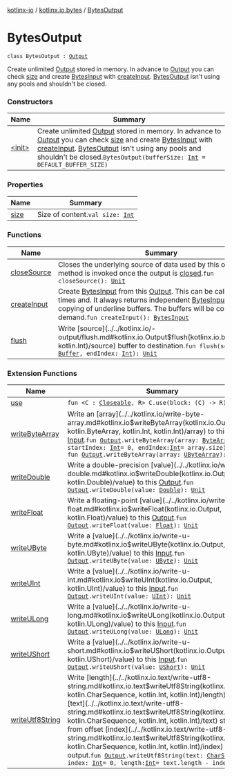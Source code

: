 [kotlinx-io](../../index.md) / [kotlinx.io.bytes](../index.md) / [BytesOutput](./index.md)

# BytesOutput

`class BytesOutput : `[`Output`](../../kotlinx.io/-output/index.md)

Create unlimited [Output](../../kotlinx.io/-output/index.md) stored in memory.
In advance to [Output](../../kotlinx.io/-output/index.md) you can check [size](#) and create [BytesInput](../-bytes-input/index.md) with [createInput](create-input.md).
[BytesOutput](./index.md) isn't using any pools and shouldn't be closed.

### Constructors

| Name | Summary |
|---|---|
| [&lt;init&gt;](-init-.md) | Create unlimited [Output](../../kotlinx.io/-output/index.md) stored in memory. In advance to [Output](../../kotlinx.io/-output/index.md) you can check [size](#) and create [BytesInput](../-bytes-input/index.md) with [createInput](create-input.md). [BytesOutput](./index.md) isn't using any pools and shouldn't be closed.`BytesOutput(bufferSize: `[`Int`](https://kotlinlang.org/api/latest/jvm/stdlib/kotlin/-int/index.html)` = DEFAULT_BUFFER_SIZE)` |

### Properties

| Name | Summary |
|---|---|
| [size](size.md) | Size of content.`val size: `[`Int`](https://kotlinlang.org/api/latest/jvm/stdlib/kotlin/-int/index.html) |

### Functions

| Name | Summary |
|---|---|
| [closeSource](close-source.md) | Closes the underlying source of data used by this output. This method is invoked once the output is [closed](../../kotlinx.io/-output/close.md).`fun closeSource(): `[`Unit`](https://kotlinlang.org/api/latest/jvm/stdlib/kotlin/-unit/index.html) |
| [createInput](create-input.md) | Create [BytesInput](../-bytes-input/index.md) from this [Output](../../kotlinx.io/-output/index.md). This can be called multiple times and. It always returns independent [BytesInput](../-bytes-input/index.md) without copying of underline buffers. The buffers will be copied on demand.`fun createInput(): `[`BytesInput`](../-bytes-input/index.md) |
| [flush](flush.md) | Write [source](../../kotlinx.io/-output/flush.md#kotlinx.io.Output$flush(kotlinx.io.buffer.Buffer, kotlin.Int)/source) buffer to destination.`fun flush(source: `[`Buffer`](../../kotlinx.io.buffer/-buffer/index.md)`, endIndex: `[`Int`](https://kotlinlang.org/api/latest/jvm/stdlib/kotlin/-int/index.html)`): `[`Unit`](https://kotlinlang.org/api/latest/jvm/stdlib/kotlin/-unit/index.html) |

### Extension Functions

| Name | Summary |
|---|---|
| [use](../../kotlinx.io/use.md) | `fun <C : `[`Closeable`](../../kotlinx.io/-closeable/index.md)`, R> C.use(block: (C) -> R): R` |
| [writeByteArray](../../kotlinx.io/write-byte-array.md) | Write an [array](../../kotlinx.io/write-byte-array.md#kotlinx.io$writeByteArray(kotlinx.io.Output, kotlin.ByteArray, kotlin.Int, kotlin.Int)/array) to this [Input](../../kotlinx.io/-input/index.md).`fun `[`Output`](../../kotlinx.io/-output/index.md)`.writeByteArray(array: `[`ByteArray`](https://kotlinlang.org/api/latest/jvm/stdlib/kotlin/-byte-array/index.html)`, startIndex: `[`Int`](https://kotlinlang.org/api/latest/jvm/stdlib/kotlin/-int/index.html)` = 0, endIndex: `[`Int`](https://kotlinlang.org/api/latest/jvm/stdlib/kotlin/-int/index.html)` = array.size): `[`Unit`](https://kotlinlang.org/api/latest/jvm/stdlib/kotlin/-unit/index.html)<br>`fun `[`Output`](../../kotlinx.io/-output/index.md)`.writeByteArray(array: `[`UByteArray`](https://kotlinlang.org/api/latest/jvm/stdlib/kotlin/-u-byte-array/index.html)`): `[`Unit`](https://kotlinlang.org/api/latest/jvm/stdlib/kotlin/-unit/index.html) |
| [writeDouble](../../kotlinx.io/write-double.md) | Write a double-precision [value](../../kotlinx.io/write-double.md#kotlinx.io$writeDouble(kotlinx.io.Output, kotlin.Double)/value) to this [Output](../../kotlinx.io/-output/index.md).`fun `[`Output`](../../kotlinx.io/-output/index.md)`.writeDouble(value: `[`Double`](https://kotlinlang.org/api/latest/jvm/stdlib/kotlin/-double/index.html)`): `[`Unit`](https://kotlinlang.org/api/latest/jvm/stdlib/kotlin/-unit/index.html) |
| [writeFloat](../../kotlinx.io/write-float.md) | Write a floating-point [value](../../kotlinx.io/write-float.md#kotlinx.io$writeFloat(kotlinx.io.Output, kotlin.Float)/value) to this [Output](../../kotlinx.io/-output/index.md).`fun `[`Output`](../../kotlinx.io/-output/index.md)`.writeFloat(value: `[`Float`](https://kotlinlang.org/api/latest/jvm/stdlib/kotlin/-float/index.html)`): `[`Unit`](https://kotlinlang.org/api/latest/jvm/stdlib/kotlin/-unit/index.html) |
| [writeUByte](../../kotlinx.io/write-u-byte.md) | Write a [value](../../kotlinx.io/write-u-byte.md#kotlinx.io$writeUByte(kotlinx.io.Output, kotlin.UByte)/value) to this [Input](../../kotlinx.io/-input/index.md).`fun `[`Output`](../../kotlinx.io/-output/index.md)`.writeUByte(value: `[`UByte`](https://kotlinlang.org/api/latest/jvm/stdlib/kotlin/-u-byte/index.html)`): `[`Unit`](https://kotlinlang.org/api/latest/jvm/stdlib/kotlin/-unit/index.html) |
| [writeUInt](../../kotlinx.io/write-u-int.md) | Write a [value](../../kotlinx.io/write-u-int.md#kotlinx.io$writeUInt(kotlinx.io.Output, kotlin.UInt)/value) to this [Input](../../kotlinx.io/-input/index.md).`fun `[`Output`](../../kotlinx.io/-output/index.md)`.writeUInt(value: `[`UInt`](https://kotlinlang.org/api/latest/jvm/stdlib/kotlin/-u-int/index.html)`): `[`Unit`](https://kotlinlang.org/api/latest/jvm/stdlib/kotlin/-unit/index.html) |
| [writeULong](../../kotlinx.io/write-u-long.md) | Write a [value](../../kotlinx.io/write-u-long.md#kotlinx.io$writeULong(kotlinx.io.Output, kotlin.ULong)/value) to this [Input](../../kotlinx.io/-input/index.md).`fun `[`Output`](../../kotlinx.io/-output/index.md)`.writeULong(value: `[`ULong`](https://kotlinlang.org/api/latest/jvm/stdlib/kotlin/-u-long/index.html)`): `[`Unit`](https://kotlinlang.org/api/latest/jvm/stdlib/kotlin/-unit/index.html) |
| [writeUShort](../../kotlinx.io/write-u-short.md) | Write a [value](../../kotlinx.io/write-u-short.md#kotlinx.io$writeUShort(kotlinx.io.Output, kotlin.UShort)/value) to this [Input](../../kotlinx.io/-input/index.md).`fun `[`Output`](../../kotlinx.io/-output/index.md)`.writeUShort(value: `[`UShort`](https://kotlinlang.org/api/latest/jvm/stdlib/kotlin/-u-short/index.html)`): `[`Unit`](https://kotlinlang.org/api/latest/jvm/stdlib/kotlin/-unit/index.html) |
| [writeUtf8String](../../kotlinx.io.text/write-utf8-string.md) | Write [length](../../kotlinx.io.text/write-utf8-string.md#kotlinx.io.text$writeUtf8String(kotlinx.io.Output, kotlin.CharSequence, kotlin.Int, kotlin.Int)/length) bytes in [text](../../kotlinx.io.text/write-utf8-string.md#kotlinx.io.text$writeUtf8String(kotlinx.io.Output, kotlin.CharSequence, kotlin.Int, kotlin.Int)/text) starting from offset [index](../../kotlinx.io.text/write-utf8-string.md#kotlinx.io.text$writeUtf8String(kotlinx.io.Output, kotlin.CharSequence, kotlin.Int, kotlin.Int)/index) to output.`fun `[`Output`](../../kotlinx.io/-output/index.md)`.writeUtf8String(text: `[`CharSequence`](https://kotlinlang.org/api/latest/jvm/stdlib/kotlin/-char-sequence/index.html)`, index: `[`Int`](https://kotlinlang.org/api/latest/jvm/stdlib/kotlin/-int/index.html)` = 0, length: `[`Int`](https://kotlinlang.org/api/latest/jvm/stdlib/kotlin/-int/index.html)` = text.length - index): `[`Unit`](https://kotlinlang.org/api/latest/jvm/stdlib/kotlin/-unit/index.html) |
